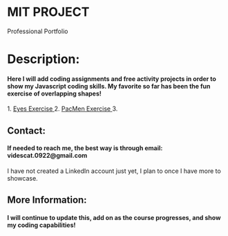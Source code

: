 # MIT PROJECT
<h> Professional Portfolio </h>
# Description:
<h4> Here I will add coding assignments and free activity projects in order to show my Javascript coding skills. 
My favorite so far has been the fun exercise of overlapping shapes! </h4>
<p> 1. <a href="https://github.com/videsc/Eyes.git"> Eyes Exercise </a> 
    2. <a href="https://github.com/videsc/PacMen.git"> PacMen Exercise </a>
    3.
</p>
<h2> Contact: </h2>
<h4> If needed to reach me, the best way is through email: videscat.0922@gmail.com </h4>
<p>I have not created a LinkedIn account just yet, I plan to once I have more to showcase. </p>
<h2> More Information: </h2>
<h4> I will continue to update this, add on as the course progresses, and show my coding capabilities! </h4>
